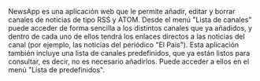 NewsApp es una aplicación web que le permite añadir, editar y borrar canales de noticias de tipo RSS y ATOM.
Desde el menú "Lista de canales" puede acceder de forma sencilla a los distintos canales que ya añadidos, y dentro de cada uno de ellos tendrá los enlaces directos a las noticias del canal (por ejemplo, las noticias del periódico "El Pais").
Esta aplicación también incluye una lista de canales predefinidos, que ya están listos para consultar, es decir, no es necesario añadirlos. Puede acceder a ellos
en el menú "Lista de predefinidos".
